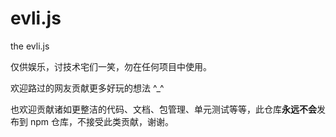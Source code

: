 # evli.js
the evli.js

仅供娱乐，讨技术宅们一笑，勿在任何项目中使用。

欢迎路过的网友贡献更多好玩的想法 ^_^

也欢迎贡献诸如更整洁的代码、文档、包管理、单元测试等等，此仓库**永远不会**发布到 npm 仓库，不接受此类贡献，谢谢。
